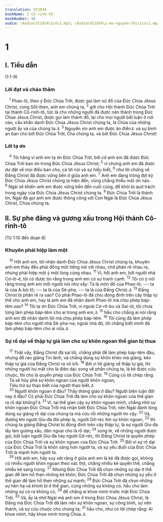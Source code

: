 ```yaml
---
translation: VI1934
bookName: I Cô-rinh-tô 
bookNumber: 46
audio: \Audio\VI1934\1co\1.mp3; \Audio\VI1934\1-ms-nguyen-thi\1co\1.mp3; \Audio\VI1934\2-ms-david-dong\1co\1.mp3
---
```


<div class="title"><h1>1</h1><h2>I. Tiểu dẫn</h2><p>(1:1-9)</p><h3>Lời đạt và chào thăm</h3></div>
<span class="verse 1co_1_1"> <sup>1</sup> Phao-lô, theo ý Đức Chúa Trời, được gọi làm sứ đồ của Đức Chúa Jêsus Christ, cùng Sốt-then, anh em chúng ta, </span>
<span class="verse 1co_1_2"><sup>2</sup> gởi cho Hội thánh Đức Chúa Trời tại thành Cô-rinh-tô, tức là cho những người đã được nên thánh trong Đức Chúa Jêsus Christ, được gọi làm thánh đồ, lại cho mọi người bất luận ở nơi nào, cầu khẩn danh Đức Chúa Jêsus Christ chúng ta, là Chúa của những người ấy và của chúng ta:<a data-toggle="tooltip" data-placement="bottom" title="Cong 18:1">⚓</a></span>
<span class="verse 1co_1_3"><sup>3</sup> Nguyền xin anh em được ân điển<a data-toggle="tooltip" data-placement="bottom" title="Xem chú thích ở Lu 2:40">⚓</a> và sự bình an ban cho bởi Đức Chúa Trời, Cha chúng ta, và bởi Đức Chúa Jêsus Christ! <br/></span>
<div class="title"><h3>Lời tạ ơn</h3></div>
<span class="verse 1co_1_4"> <sup>4</sup> Tôi hằng vì anh em tạ ơn Đức Chúa Trời, bởi cớ anh em đã được Đức Chúa Trời ban ơn trong Đức Chúa Jêsus Christ; </span>
<span class="verse 1co_1_5"><sup>5</sup> vì chưng anh em đã được dư dật về mọi điều ban cho, cả lời nói và sự hiểu biết, </span>
<span class="verse 1co_1_6"><sup>6</sup> như lời chứng về Đấng Christ đã được vững bền ở giữa anh em. </span>
<span class="verse 1co_1_7"><sup>7</sup> Anh em đang trông đợi kỳ Đức Chúa Jêsus Christ chúng ta hiện đến, cũng chẳng thiếu một ơn nào. </span>
<span class="verse 1co_1_8"><sup>8</sup> Ngài sẽ khiến anh em được vững bền đến cuối cùng, để khỏi bị quở trách trong ngày của Đức Chúa Jêsus Christ chúng ta. </span>
<span class="verse 1co_1_9"><sup>9</sup> Đức Chúa Trời là thành tín, Ngài đã gọi anh em được thông công với Con Ngài là Đức Chúa Jêsus Christ, Chúa chúng ta. <br/></span>
<div class="title"><h2>II. Sự phe đảng và gương xấu trong Hội thánh Cô-rinh-tô</h2><p>(Từ 1:10 đến đoạn 6)</p><h3>Khuyên phải hiệp làm một</h3></div>
<span class="verse 1co_1_10"> <sup>10</sup> Hỡi anh em, tôi nhân danh Đức Chúa Jêsus Christ chúng ta, khuyên anh em thảy đều phải đồng một tiếng nói với nhau, chớ phân rẽ nhau ra, nhưng phải hiệp một ý một lòng cùng nhau. </span>
<span class="verse 1co_1_11"><sup>11</sup> Vì, hỡi anh em, bởi người nhà Cơ-lô-ê, tôi có được tin rằng trong anh em có sự tranh cạnh. </span>
<span class="verse 1co_1_12"><sup>12</sup> Tôi có ý nói rằng trong anh em mỗi người nói như vầy: Ta là môn đồ của Phao-lô; --- ta là của A-bô-lô; --- ta là của Sê-pha, --- ta là của Đấng Christ.<a data-toggle="tooltip" data-placement="bottom" title="Cong 18:24">⚓</a></span>
<span class="verse 1co_1_13"><sup>13</sup> Đấng Christ bị phân rẽ ra sao? Có phải Phao-lô đã chịu đóng đinh trên cây thập tự thế cho anh em, hay là anh em đã nhân danh Phao-lô mà chịu phép báp-têm sao? </span>
<span class="verse 1co_1_14"><sup>14</sup> Tôi tạ ơn Đức Chúa Trời, vì ngoài Cơ-rít-bu và Gai-út, tôi chưa từng làm phép báp-têm cho ai trong anh em,<a data-toggle="tooltip" data-placement="bottom" title="Cong 18:8; 19:29; Ro 16:23">⚓</a></span>
<span class="verse 1co_1_15"><sup>15</sup> hầu cho chẳng ai nói rằng anh em đã nhân danh tôi mà chịu phép báp-têm. </span>
<span class="verse 1co_1_16"><sup>16</sup> Tôi cũng đã làm phép báp-têm cho người nhà Sê-pha-na; ngoài nhà đó, tôi chẳng biết mình đã làm phép báp-têm cho ai nữa.<a data-toggle="tooltip" data-placement="bottom" title="1Co 16:15">⚓</a><br/></span>
<div class="title"><h3>Sự rồ dại về thập tự giá làm cho sự khôn ngoan thế gian bị thua</h3></div>
<span class="verse 1co_1_17"> <sup>17</sup> Thật vậy, Đấng Christ đã sai tôi, chẳng phải để làm phép báp-têm đâu, nhưng để rao giảng Tin lành, và chẳng dùng sự khôn khéo mà giảng, kẻo thập tự giá của Đấng Christ ra vô ích. </span>
<span class="verse 1co_1_18"><sup>18</sup> Bởi vì lời giảng về thập tự giá, thì những người hư mất cho là điên dại; song về phần chúng ta, là kẻ được cứu chuộc, thì cho là quyền phép của Đức Chúa Trời. </span>
<span class="verse 1co_1_19"><sup>19</sup> Cũng có lời chép rằng: <br/> Ta sẽ hủy phá sự khôn ngoan của người khôn ngoan, <br/> Tiêu trừ sự thạo biết của người thạo biết.<a data-toggle="tooltip" data-placement="bottom" title="Es 29:14">⚓</a><br/></span>
<span class="verse 1co_1_20"> <sup>20</sup> Người khôn ngoan ở đâu? Thầy thông giáo ở đâu? Người biện luận đời nay ở đâu? Có phải Đức Chúa Trời đã làm cho sự khôn ngoan của thế gian ra rồ dại không?<a data-toggle="tooltip" data-placement="bottom" title="Giop 12:17; Es 19:12; 33:18; 44:25">⚓</a></span>
<span class="verse 1co_1_21"><sup>21</sup> Vì, tại thế gian cậy sự khôn ngoan mình, chẳng nhờ sự khôn ngoan Đức Chúa Trời mà nhận biết Đức Chúa Trời, nên Ngài đành lòng dùng sự giảng rồ dại của chúng ta mà cứu rỗi những người tin cậy. </span>
<span class="verse 1co_1_22"><sup>22</sup> Vả, đương khi người Giu-đa đòi phép lạ, người Gờ-réc tìm sự khôn ngoan, </span>
<span class="verse 1co_1_23"><sup>23</sup> thì chúng ta giảng Đấng Christ bị đóng đinh trên cây thập tự, là sự người Giu-đa lấy làm gương xấu, dân ngoại cho là rồ dại; </span>
<span class="verse 1co_1_24"><sup>24</sup> song le, về những người được gọi, bất luận người Giu-đa hay người Gờ-réc, thì Đấng Christ là quyền phép của Đức Chúa Trời và sự khôn ngoan của Đức Chúa Trời. </span>
<span class="verse 1co_1_25"><sup>25</sup> Bởi vì sự rồ dại của Đức Chúa Trời là khôn sáng hơn người ta, và sự yếu đuối của Đức Chúa Trời là mạnh hơn người ta. <br/></span>
<span class="verse 1co_1_26"> <sup>26</sup> Hỡi anh em, hãy suy xét rằng ở giữa anh em là kẻ đã được gọi, không có nhiều người khôn ngoan theo xác thịt, chẳng nhiều kẻ quyền thế, chẳng nhiều kẻ sang trọng. </span>
<span class="verse 1co_1_27"><sup>27</sup> Nhưng Đức Chúa Trời đã chọn những sự dại ở thế gian để làm hổ thẹn những kẻ khôn; Đức Chúa Trời đã chọn những sự yếu ở thế gian để làm hổ thẹn những sự mạnh; </span>
<span class="verse 1co_1_28"><sup>28</sup> Đức Chúa Trời đã chọn những sự hèn hạ và khinh bỉ ở thế gian, cùng những sự không có, hầu cho làm những sự có ra không có, </span>
<span class="verse 1co_1_29"><sup>29</sup> để chẳng ai khoe mình trước mặt Đức Chúa Trời. </span>
<span class="verse 1co_1_30"><sup>30</sup> Vả, ấy là nhờ Ngài mà anh em ở trong Đức Chúa Jêsus Christ, là Đấng mà Đức Chúa Trời đã làm nên sự khôn ngoan, sự công bình, sự nên thánh, và sự cứu chuộc cho chúng ta; </span>
<span class="verse 1co_1_31"><sup>31</sup> hầu cho, như có lời chép rằng: Ai khoe mình, hãy khoe mình trong Chúa.<a data-toggle="tooltip" data-placement="bottom" title="Gie 9:24">⚓</a><br/></span>
